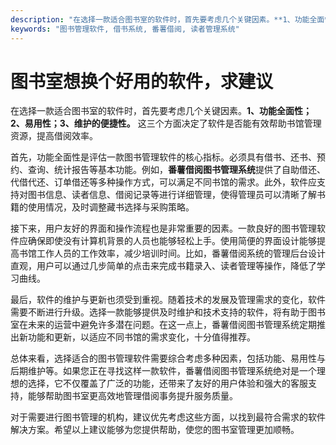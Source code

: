 ```yaml
---
description: "在选择一款适合图书室的软件时，首先要考虑几个关键因素。**1、功能全面性；2、易用性；3、维护的便捷性。** 这三个方面决定了软件是否能有效帮助书馆管理资源，提高借阅效率。"
keywords: "图书管理软件, 借书系统, 番薯借阅, 读者管理系统"
---
```

# 图书室想换个好用的软件，求建议

在选择一款适合图书室的软件时，首先要考虑几个关键因素。**1、功能全面性；2、易用性；3、维护的便捷性。** 这三个方面决定了软件是否能有效帮助书馆管理资源，提高借阅效率。

首先，功能全面性是评估一款图书管理软件的核心指标。必须具有借书、还书、预约、查询、统计报告等基本功能。例如，**番薯借阅图书管理系统**提供了自助借还、代借代还、订单借还等多种操作方式，可以满足不同书馆的需求。此外，软件应支持对图书信息、读者信息、借阅记录等进行详细管理，使得管理员可以清晰了解书籍的使用情况，及时调整藏书选择与采购策略。

接下来，用户友好的界面和操作流程也是非常重要的因素。一款良好的图书管理软件应确保即使没有计算机背景的人员也能够轻松上手。使用简便的界面设计能够提高书馆工作人员的工作效率，减少培训时间。比如，番薯借阅系统的管理后台设计直观，用户可以通过几步简单的点击来完成书籍录入、读者管理等操作，降低了学习曲线。

最后，软件的维护与更新也须受到重视。随着技术的发展及管理需求的变化，软件需要不断进行升级。选择一款能够提供及时维护和技术支持的软件，将有助于图书室在未来的运营中避免许多潜在问题。在这一点上，番薯借阅图书管理系统定期推出新功能和更新，以适应不同书馆的需求变化，十分值得推荐。

总体来看，选择适合的图书管理软件需要综合考虑多种因素，包括功能、易用性与后期维护等。如果您正在寻找这样一款软件，番薯借阅图书管理系统绝对是一个理想的选择，它不仅覆盖了广泛的功能，还带来了友好的用户体验和强大的客服支持，能够帮助图书室更高效地管理借阅事务提升服务质量。

对于需要进行图书管理的机构，建议优先考虑这些方面，以找到最符合需求的软件解决方案。希望以上建议能够为您提供帮助，使您的图书室管理更加顺畅。
